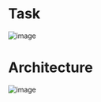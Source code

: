 # Task

![image](https://github.com/user-attachments/assets/ab80b31d-9cc4-41e6-890c-03c4fb2301bd)


# Architecture

![image](https://github.com/user-attachments/assets/2a748e0a-8b01-41a5-abc6-086e0386f53e)



